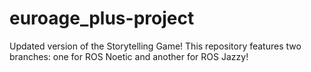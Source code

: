 # euroage_plus-project
Updated version of the Storytelling Game! This repository features two branches: one for ROS Noetic and another for ROS Jazzy!
